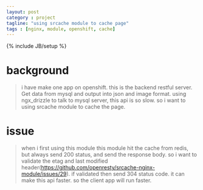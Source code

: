 ```yaml
---
layout: post
category : project
tagline: "using srcache module to cache page"
tags : [nginx, module, openshift, cache]
---
```

{% include JB/setup %}

# background
> i have make one app on openshift. this is the backend restful server. 
> Get data from mysql and output into json and image format.
> using ngx_drizzle to talk to mysql server, this api is so slow.
> so i want to using srcache module to cache the page.

# issue
> when i first using this module this module hit the cache from redis, but always send 200 status, and send the response body.
> so i want to validate the etag and last modified header(https://github.com/openresty/srcache-nginx-module/issues/29). if validated then send 304 status code.
> it can make this api faster. so the client app will run faster.

